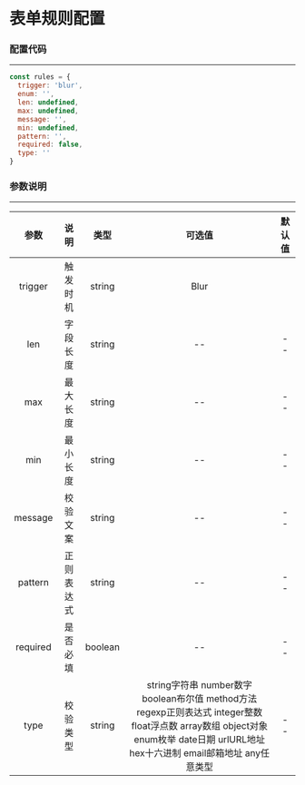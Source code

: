 <h1>表单规则配置</h1>


### 配置代码
---
```js
const rules = {
  trigger: 'blur',
  enum: '',
  len: undefined,
  max: undefined,
  message: '',
  min: undefined,
  pattern: '',
  required: false,
  type: ''
}
```

### 参数说明
---
| 参数 | 说明 | 类型 | 可选值 | 默认值 |
| :-----------: | :--------------------: | :-----: | :-----: | :----: |
| trigger | 触发时机 | string |  Blur || Change |  --  |
| len | 字段长度 | string |  -- |   --  |
| max | 最大长度 | string |  -- |   --  |
| min | 最小长度 | string |  -- |   --  |
| message | 校验文案 | string |  -- |   --  |
| pattern | 正则表达式 | string |  -- |   --  |
| required | 是否必填 | boolean |  -- |   --  |
| type | 校验类型 | string |  string字符串 number数字 boolean布尔值 method方法 regexp正则表达式 integer整数 float浮点数 array数组 object对象 enum枚举 date日期 urlURL地址 hex十六进制 email邮箱地址 any任意类型 |   --  |
